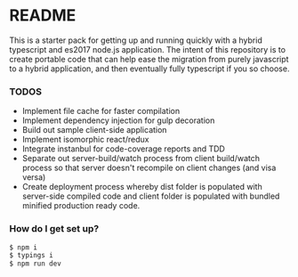 # README #

This is a starter pack for getting up and running quickly with a hybrid typescript and es2017 node.js application. The intent of this repository is to create portable code that can help ease the migration from purely javascript to a hybrid application, and then eventually fully typescript if you so choose.

### TODOS ###
* Implement file cache for faster compilation
* Implement dependency injection for gulp decoration
* Build out sample client-side application
* Implement isomorphic react/redux
* Integrate instanbul for code-coverage reports and TDD
* Separate out server-build/watch process from client build/watch process so that server doesn't recompile on client changes (and visa versa)
* Create deployment process whereby dist folder is populated with server-side compiled code and client folder is populated with bundled minified production ready code.

### How do I get set up? ###

```sh
$ npm i
$ typings i
$ npm run dev
```